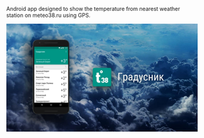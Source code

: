 Android app designed to show the temperature from nearest weather station on meteo38.ru using GPS.

![App Preview](https://github.com/amanokh/Meteo38_app/raw/master/preview.jpg)
